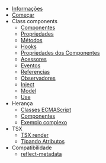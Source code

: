 - [Informações](/pt-br/readme.md)
- [Começar](/pt-br/quick-start/quick-start.md)
- Class components
    - [Componentes](/pt-br/class-component/component/component.md)
    - [Propriedades](/pt-br/class-component/property/property.md)
    - [Métodos](/pt-br/class-component/method/method.md)
    - [Hooks](/pt-br/class-component/hooks/hooks.md)
    - [Propriedades dos Componentes](/pt-br/class-component/component-property/component-property.md)
    - [Acessores](/pt-br/class-component/accessor/accessor.md)
    - [Eventos](/pt-br/class-component/event/event.md)
    - [Referencias](/pt-br/class-component/reference/reference.md)
    - [Observadores](/pt-br/class-component/watcher/watcher.md)
    - [Inject](/pt-br/class-component/injection/injection.md)
    - [Model](/pt-br/class-component/model/model.md)
    - [Use](/pt-br/class-component/use/use.md)
- Herança
    - [Classes ECMAScript](/pt-br/inheritance/es-class/es-class.md)
    - [Componentes](/pt-br/inheritance/component/component.md)
    - [Exemplo complexo](/pt-br/inheritance/complex-example/complex-example.md)
- TSX
    - [TSX render](/pt-br/tsx/tsx-render/tsx-render.md)
    - [Tipando Atributos](/pt-br/tsx/attribute-types/attribute-types.md)
- Compatibilidade
    - [reflect-metadata](/pt-br/compatibility/reflect-metadata/reflect-metadata.md)